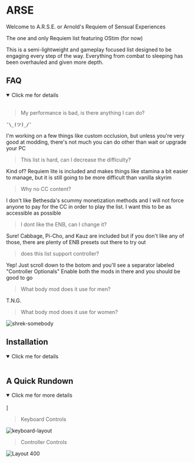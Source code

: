 # ARSE

Welcome to A.R.S.E. or Arnold's Requiem of Sensual Experiences

The one and only Requiem list featuring OStim (for now)

This is a semi-lightweight and gameplay focused list designed to be engaging every step of the way. Everything from combat to sleeping has been overhauled and given more depth.

## FAQ
<details open>
<summary>Click me for details</summary>
<br>

>My performance is bad, is there anything I can do?

```¯\_(ツ)_/¯ ```

I'm working on a few things like custom occlusion, but unless you're very good at modding, there's not much you can do other than wait or upgrade your PC

>This list is hard, can I decrease the difficulty?

Kind of? Requiem lite is included and makes things like stamina a bit easier to manage, but it is still going to be more difficult than vanilla skyrim

>Why no CC content?

I don't like Bethesda's scummy monetization methods and I will not force anyone to pay for the CC in order to play the list. I want this to be as accessible as possible

>I dont like the ENB, can I change it?

Sure! Cabbage, Pi-Cho, and Kauz are included but if you don't like any of those, there are plenty of ENB presets out there to try out

>does this list support controller?

Yep! Just scroll down to the botom and you'll see a separator labeled "Controller Optionals"
Enable both the mods in there and you should be good to go

> What body mod does it use for men?

T.N.G. 

>What body mod does it use for women?

![shrek-somebody](https://github.com/user-attachments/assets/4bc27c98-419c-43ff-b8ac-5562b698d38f)

</details>

## Installation

<details open>
<summary>Click me for details</summary>
<br>
</details>

## A Quick Rundown

<details open>
<summary>Click me for more details</summary>
<br>]

>Keyboard Controls

![keyboard-layout](https://github.com/user-attachments/assets/6cdde82d-b0fe-4f3c-9063-61affe2a905d)

>Controller Controls

![Layout 400](https://github.com/user-attachments/assets/1ebff314-f9bd-44a5-b7ad-5b9c4d8b953e)

